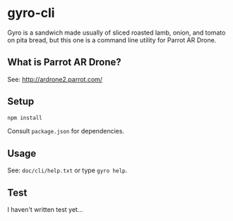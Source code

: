 # gyro-cli

Gyro is a sandwich made usually of sliced roasted lamb, onion, and tomato on pita bread, but this one is a command line utility for Parrot AR Drone.

## What is Parrot AR Drone?

See: <http://ardrone2.parrot.com/>

## Setup

```sh
npm install
```

Consult `package.json` for dependencies.

## Usage

See: `doc/cli/help.txt` or type `gyro help`.

## Test

I haven't written test yet...
